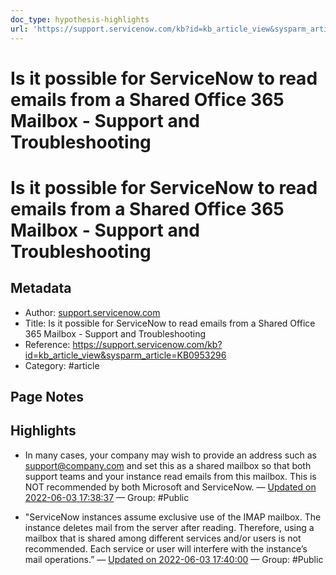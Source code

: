 ```yaml
---
doc_type: hypothesis-highlights
url: 'https://support.servicenow.com/kb?id=kb_article_view&sysparm_article=KB0953296'
---
```

# Is it possible for ServiceNow to read emails from a Shared Office 365 Mailbox - Support and Troubleshooting


# Is it possible for ServiceNow to read emails from a Shared Office 365 Mailbox - Support and Troubleshooting

## Metadata
- Author: [support.servicenow.com]()
- Title: Is it possible for ServiceNow to read emails from a Shared Office 365 Mailbox - Support and Troubleshooting
- Reference: https://support.servicenow.com/kb?id=kb_article_view&sysparm_article=KB0953296
- Category: #article

## Page Notes
## Highlights
- In many cases, your company may wish to provide an address such as support@company.com and set this as a shared mailbox so that both support teams and your instance read emails from this mailbox. This is NOT recommended by both Microsoft and ServiceNow. — [Updated on 2022-06-03 17:38:37](https://hyp.is/hwD3iOOFEeyV2a9o-ark_Q/support.servicenow.com/kb?id=kb_article_view&sysparm_article=KB0953296) — Group: #Public

- "ServiceNow instances assume exclusive use of the IMAP mailbox. The instance deletes mail from the server after reading. Therefore, using a mailbox that is shared among different services and/or users is not recommended. Each service or user will interfere with the instance’s mail operations.” — [Updated on 2022-06-03 17:40:00](https://hyp.is/uF3eIuOFEeyppRMqvYwGGg/support.servicenow.com/kb?id=kb_article_view&sysparm_article=KB0953296) — Group: #Public



